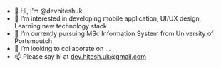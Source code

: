- 👋 Hi, I’m @devhiteshuk
- 👀 I’m interested in developing mobile application, UI/UX design, Learning new technology stack
- 🌱 I’m currently pursuing MSc Information System from University of Portsmoutch
- 💞️ I’m looking to collaborate on ...
- 📫 Please say hi at dev.hitesh.uk@gmail.com

<!---
devhiteshuk/devhiteshuk is a ✨ special ✨ repository because its `README.md` (this file) appears on your GitHub profile.
You can click the Preview link to take a look at your changes.
--->

